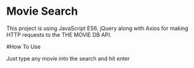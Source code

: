 # Movie Search

This project is using JavaScript ES6, jQuery along with Axios for making HTTP requests to the THE MOVIE DB API.

#How To Use

Just type any movie into the search and hit enter
